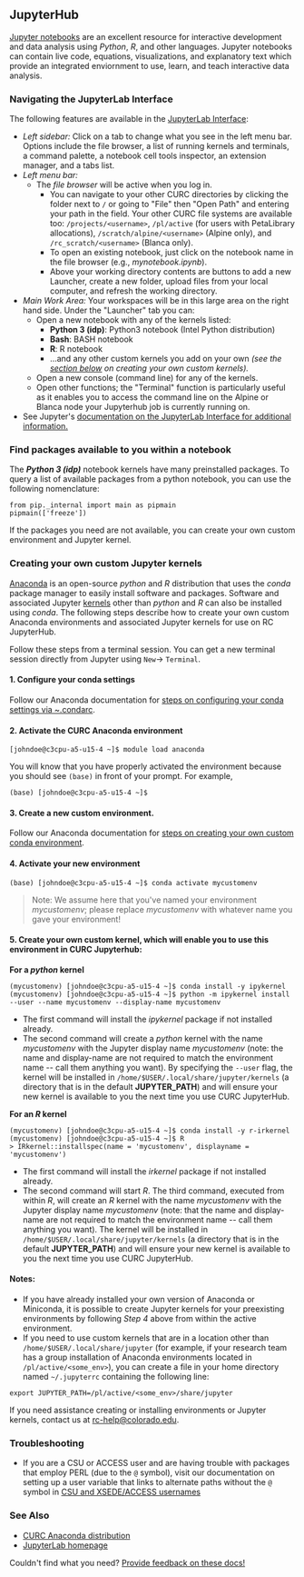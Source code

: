 ## JupyterHub 

[Jupyter notebooks](https://jupyter.org/) are an excellent resource for interactive development and data analysis using _Python_, _R_, and other languages. Jupyter notebooks can contain live code, equations, visualizations, and explanatory text which provide an integrated enviornment to use, learn, and teach interactive data analysis.  

### Navigating the JupyterLab Interface

The following features are available in the [JupyterLab Interface](https://jupyterlab.readthedocs.io/en/stable/user/interface.html):

* _Left sidebar:_ Click on a tab to change what you see in the left menu bar.  Options include the file browser, a list of running kernels and terminals, a command palette, a notebook cell tools inspector, an extension manager, and a tabs list.
* _Left menu bar:_ 
  * The _file browser_ will be active when you log in. 
    * You can navigate to your other CURC directories by clicking the folder next 
to `/` or going to "File" then "Open Path" and entering your path in the field. Your other CURC file systems are available too: 
`/projects/<username>`, `/pl/active` (for users with PetaLibrary allocations), 
`/scratch/alpine/<username>` (Alpine only), and `/rc_scratch/<username>` (Blanca 
only).
    * To open an existing notebook, just click on the notebook name in the file browser (e.g., _mynotebook.ipynb_).
    * Above your working directory contents are buttons to add a new Launcher, create a new folder, upload files from your local computer, and refresh the working directory. 
* _Main Work Area:_ Your workspaces will be in this large area on the right hand side. Under the "Launcher" tab you can: 
  * Open a new notebook with any of the kernels listed:
      * __Python 3 (idp)__: Python3 notebook (Intel Python distribution)
      * __Bash__: BASH notebook
      * __R__: R notebook 
      * ...and any other custom kernels you add on your own _(see the [section below](#creating-your-own-custom-jupyter-kernels) on creating your own custom kernels)._
   * Open a new console (command line) for any of the kernels.
   * Open other functions; the "Terminal" function is particularly useful as it enables you to access the command line on the Alpine or Blanca node your Jupyterhub 
job is currently running on. 
* See Jupyter's [documentation on the JupyterLab Interface for additional information.](https://jupyterlab.readthedocs.io/en/stable/user/interface.html)

### Find packages available to you within a notebook

The ___Python 3 (idp)___ notebook kernels have many preinstalled packages. To query a list of available packages from a python notebook, you can use the following nomenclature:

```
from pip._internal import main as pipmain 
pipmain(['freeze'])
```

If the packages you need are not available, you can create your own custom environment and Jupyter kernel.

### Creating your own custom Jupyter kernels

[Anaconda](http://anaconda.com) is an open-source _python_ and _R_ distribution that uses the _conda_ package manager to easily install software and packages. Software and associated Jupyter [kernels](https://github.com/jupyter/jupyter/wiki/Jupyter-kernels) other than _python_ and _R_ can also be installed using _conda_. The following steps describe how to create your own custom Anaconda environments and associated Jupyter kernels for use on RC JupyterHub. 

Follow these steps from a terminal session. You can get a new terminal session directly from Jupyter using `New`-> `Terminal`.

#### 1.  Configure your conda settings

Follow our Anaconda documentation for [steps on configuring your conda settings via ~.condarc](../software/python.html#configure-your-conda-settings).

#### 2. Activate the CURC Anaconda environment

```
[johndoe@c3cpu-a5-u15-4 ~]$ module load anaconda
```

You will know that you have properly activated the environment because you should see `(base)` in front of your prompt. For example, 

```
(base) [johndoe@c3cpu-a5-u15-4 ~]$
```

#### 3. Create a new custom environment. 

Follow our Anaconda documentation for [steps on creating your own custom conda environment](../software/python.html#create-your-own-custom-environment).


#### 4. Activate your new environment

```
(base) [johndoe@c3cpu-a5-u15-4 ~]$ conda activate mycustomenv
```

> Note: We assume here that you've named your environment _mycustomenv_; please replace _mycustomenv_ with whatever name you gave your environment!

#### 5. Create your own custom kernel, which will enable you to use this environment in CURC Jupyterhub:

__For a _python_ kernel__

```
(mycustomenv) [johndoe@c3cpu-a5-u15-4 ~]$ conda install -y ipykernel
(mycustomenv) [johndoe@c3cpu-a5-u15-4 ~]$ python -m ipykernel install --user --name mycustomenv --display-name mycustomenv
```

* The first command will install the _ipykernel_ package if not installed already. 
* The second command will create a _python_ kernel with the name _mycustomenv_ with the Jupyter display name _mycustomenv_ (note: the name and display-name are not required to match the environment name -- call them anything you want). By specifying the `--user` flag, the kernel will be installed in `/home/$USER/.local/share/jupyter/kernels` (a directory that is in the default __JUPYTER_PATH__) and will ensure your new kernel is available to you the next time you use CURC JupyterHub.

__For an _R_ kernel__

```
(mycustomenv) [johndoe@c3cpu-a5-u15-4 ~]$ conda install -y r-irkernel
(mycustomenv) [johndoe@c3cpu-a5-u15-4 ~]$ R
> IRkernel::installspec(name = 'mycustomenv', displayname = 'mycustomenv')
```

* The first command will install the _irkernel_ package if not installed already. 
* The second command will start _R_. The third command, executed from within _R_, will create an _R_ kernel with the name _mycustomenv_ with the Jupyter display name _mycustomenv_ (note: that the name and display-name are not required to match the environment name -- call them anything you want). The kernel will be installed in `/home/$USER/.local/share/jupyter/kernels` (a directory that is in the default __JUPYTER_PATH__) and will ensure your new kernel is available to you the next time you use CURC JupyterHub.

#### Notes:
* If you have already installed your own version of Anaconda or Miniconda, it is possible to create Jupyter kernels for your preexisting environments by following _Step 4_ above from within the active environment.  
* If you need to use custom kernels that are in a location other than `/home/$USER/.local/share/jupyter` (for example, if your research team has a group installation of Anaconda environments located in `/pl/active/<some_env>`), you can create a file in your home directory named `~/.jupyterrc` containing the following line:
```
export JUPYTER_PATH=/pl/active/<some_env>/share/jupyter
```

If you need assistance creating or installing environments or Jupyter kernels, contact us at <rc-help@colorado.edu>. 

### Troubleshooting

* If you are a CSU or ACCESS user and are having trouble with packages that employ PERL (due to the `@` symbol), visit our documentation on setting up a user variable that links to alternate paths without the `@` symbol in [CSU and XSEDE/ACCESS usernames](../additional-resources/csu-xsede-usernames.md)


### See Also

* [CURC Anaconda distribution](../software/python.html)
* [JupyterLab homepage](https://jupyterlab.readthedocs.io)


Couldn't find what you need? [Provide feedback on these docs!](https://forms.gle/bSQEeFrdvyeQWPtW9)
